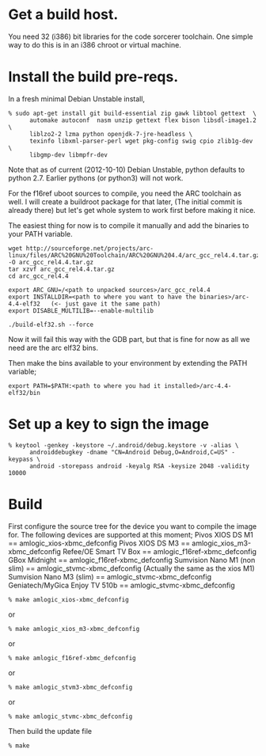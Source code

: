 # Get a build host.

You need 32 (i386) bit libraries for the code sorcerer toolchain. One
simple way to do this is in an i386 chroot or virtual machine.

# Install the build pre-reqs.

In a fresh minimal Debian Unstable install, 

```shell
% sudo apt-get install git build-essential zip gawk libtool gettext  \
      automake autoconf  nasm unzip gettext flex bison libsdl-image1.2 \
      liblzo2-2 lzma python openjdk-7-jre-headless \
      texinfo libxml-parser-perl wget pkg-config swig cpio zlib1g-dev \
      libgmp-dev libmpfr-dev
```

Note that as of current (2012-10-10) Debian Unstable, python defaults
to python 2.7. Earlier pythons (or python3) will not work.

For the f16ref uboot sources to compile, you need the ARC toolchain as well. I will create a buildroot package for that later, (The initial commit is already there) but let's get whole system to work first before making it nice.

The easiest thing for now is to compile it manually and add the binaries to your PATH variable.

```shell
wget http://sourceforge.net/projects/arc-linux/files/ARC%20GNU%20Toolchain/ARC%20GNU%204.4/arc_gcc_rel4.4.tar.gz/download -O arc_gcc_rel4.4.tar.gz
tar xzvf arc_gcc_rel4.4.tar.gz
cd arc_gcc_rel4.4

export ARC_GNU=/<path to unpacked sources>/arc_gcc_rel4.4
export INSTALLDIR=<path to where you want to have the binaries>/arc-4.4-elf32   (<- just gave it the same path)
export DISABLE_MULTILIB=--enable-multilib

./build-elf32.sh --force
```

Now it will fail this way with the GDB part, but that is fine for now as all we need are the arc elf32 bins. 

Then make the bins available to your environment by extending the PATH variable;

```shell
export PATH=$PATH:<path to where you had it installed>/arc-4.4-elf32/bin
```

# Set up a key to sign the image

```shell
% keytool -genkey -keystore ~/.android/debug.keystore -v -alias \
      androiddebugkey -dname "CN=Android Debug,O=Android,C=US" -keypass \
      android -storepass android -keyalg RSA -keysize 2048 -validity 10000
```

# Build
First configure the source tree for the device you want to compile the image for. 
The following devices are supported at this moment;
      Pivos XIOS DS M1 == amlogic_xios-xbmc_defconfig
      Pivos XIOS DS M3 == amlogic_xios_m3-xbmc_defconfig
      Refee/OE Smart TV Box == amlogic_f16ref-xbmc_defconfig
      GBox Midnight == amlogic_f16ref-xbmc_defconfig
      Sumvision Nano M1 (non slim) == amlogic_stvmc-xbmc_defconfig (Actually the same as the xios M1)
      Sumvision Nano M3 (slim) == amlogic_stvmc-xbmc_defconfig
      Geniatech/MyGica Enjoy TV 510b == amlogic_stvmc-xbmc_defconfig

```shell
% make amlogic_xios-xbmc_defconfig
```
or
```shell
% make amlogic_xios_m3-xbmc_defconfig
```
or
```shell
% make amlogic_f16ref-xbmc_defconfig
```
or
```shell
% make amlogic_stvm3-xbmc_defconfig
```
or
```shell
% make amlogic_stvmc-xbmc_defconfig
```

Then build the update file
```shell
% make
```
